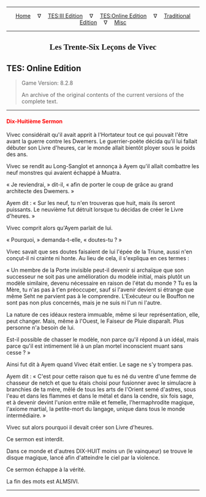 
---

<!-- Jekyll Page Links -->

<center>
<a href="../../../../index.html">Home</a>
&emsp;&nabla;&emsp;
<a href="../../../index-tes3.html">TES:III Edition</a>
&emsp;&nabla;&emsp;
<a href="../../../index-teso.html">TES:Online Edition</a>
&emsp;&nabla;&emsp;
<a href="../../../index-traditional.html">Traditional Edition</a>
&emsp;&nabla;&emsp;
<a href="../../../index-misc.html">Misc</a>
</center>

<!-- Markdown Body Below: -->

---

<center>
<h2><span style="font-family:Georgia">Les Trente-Six Leçons de Vivec</span></h2>
</center>

## TES: Online Edition

> Game Version: 8.2.8
>
> An archive of the original contents of the current versions of the complete text.

---

#### <span style="color:red">Dix-Huitième Sermon</span>

Vivec considérait qu'il avait apprit à l'Hortateur tout ce qui pouvait l'être avant la guerre contre les Dwemers. Le guerrier-poète décida qu'il lui fallait débuter son Livre d'heures, car le monde allait bientôt ployer sous le poids des ans.

Vivec se rendit au Long-Sanglot et annonça à Ayem qu'il allait combattre les neuf monstres qui avaient échappé à Muatra.

« Je reviendrai, » dit-il, « afin de porter le coup de grâce au grand architecte des Dwemers. »

Ayem dit : « Sur les neuf, tu n'en trouveras que huit, mais ils seront puissants. Le neuvième fut détruit lorsque tu décidas de créer le Livre d'heures. »

Vivec comprit alors qu'Ayem parlait de lui.

« Pourquoi, » demanda-t-elle, « doutes-tu ? »

Vivec savait que ses doutes faisaient de lui l'épée de la Triune, aussi n'en conçut-il ni crainte ni honte. Au lieu de cela, il s'expliqua en ces termes :

« Un membre de la Porte invisible peut-il devenir si archaïque que son successeur ne soit pas une amélioration du modèle initial, mais plutôt un modèle similaire, devenu nécessaire en raison de l'état du monde ? Tu es la Mère, tu n'as pas à t'en préoccuper, sauf si l'avenir devient si étrange que même Seht ne parvient pas à le comprendre. L'Exécuteur ou le Bouffon ne sont pas non plus concernés, mais je ne suis ni l'un ni l'autre.

La nature de ces idéaux restera immuable, même si leur représentation, elle, peut changer. Mais, même à l'Ouest, le Faiseur de Pluie disparaît. Plus personne n'a besoin de lui.

Est-il possible de chasser le modèle, non parce qu'il répond à un idéal, mais parce qu'il est intimement lié à un plan mortel inconscient muant sans cesse ? »

Ainsi fut dit à Ayem quand Vivec était entier. Le sage ne s'y trompera pas.

Ayem dit : « C'est pour cette raison que tu es né du ventre d'une femme de chasseur de netch et que tu étais choisi pour fusionner avec le simulacre à branchies de ta mère, mêlé de tous les arts de l'Orient semé d'astres, sous l'eau et dans les flammes et dans le métal et dans la cendre, six fois sage, et à devenir devint l'union entre mâle et femelle, l'hermaphrodite magique, l'axiome martial, la petite-mort du langage, unique dans tous le monde intermédiaire. »

Vivec sut alors pourquoi il devait créer son Livre d'heures.

Ce sermon est interdit.

Dans ce monde et d'autres DIX-HUIT moins un (le vainqueur) se trouve le disque magique, lancé afin d'atteindre le ciel par la violence.

Ce sermon échappe à la vérité.

La fin des mots est ALMSIVI.

---
